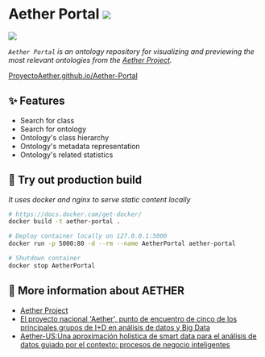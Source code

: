 # Aether Portal ![](https://img.shields.io/twitter/follow/aether_social?style=social)

![](https://github.com/ProyectoAether/Aether-Portal/actions/workflows/deploy.yml/badge.svg)

_`Aether Portal` is an ontology repository for visualizing and previewing the most relevant
ontologies from the [Aether Project](https://aether.es/)._

[ProyectoAether.github.io/Aether-Portal](https://ProyectoAether.github.io/Aether-Portal)

## :sparkles: Features

- Search for class
- Search for ontology
- Ontology's class hierarchy
- Ontology's metadata representation
- Ontology's related statistics

## :whale: Try out production build

_It uses docker and nginx to serve static content locally_

```bash
# https://docs.docker.com/get-docker/
docker build -t aether-portal .

# Deploy container locally on 127.0.0.1:5000
docker run -p 5000:80 -d --rm --name AetherPortal aether-portal

# Shutdown container
docker stop AetherPortal
```

## :newspaper: More information about AETHER

- [Aether Project](aether.es/)
- [El proyecto nacional 'Aether', punto de encuentro de cinco de los principales grupos de I+D en análisis de datos y Big Data](https://www.uma.es/sala-de-prensa/noticias/el-proyecto-nacional-aether-punto-de-encuentro-de-cinco-de-los-principales-grupos-de-id-en-analisis-de-datos-y-big-data/)
- [Aether-US:Una aproximación holística de smart data para el análisis de datos guiado por el contexto: procesos de negocio inteligentes](https://investigacion.us.es/sisius/sis_proyecto.php?idproy=33855)
